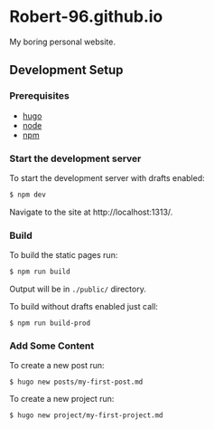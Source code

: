 # Robert-96.github.io

My boring personal website.

## Development Setup

### Prerequisites

* [hugo](https://gohugo.io/)
* [node](https://nodejs.org/)
* [npm](https://www.npmjs.com/)

### Start the development server

To start the development server with drafts enabled:

```bash
$ npm dev
```

Navigate to the site at http://localhost:1313/.

### Build

To build the static pages run:

```bash
$ npm run build
```

Output will be in `./public/` directory.

To build without drafts enabled just call:

```
$ npm run build-prod
```

### Add Some Content

To create a new post run:

```
$ hugo new posts/my-first-post.md
```

To create a new project run:

```
$ hugo new project/my-first-project.md
```
